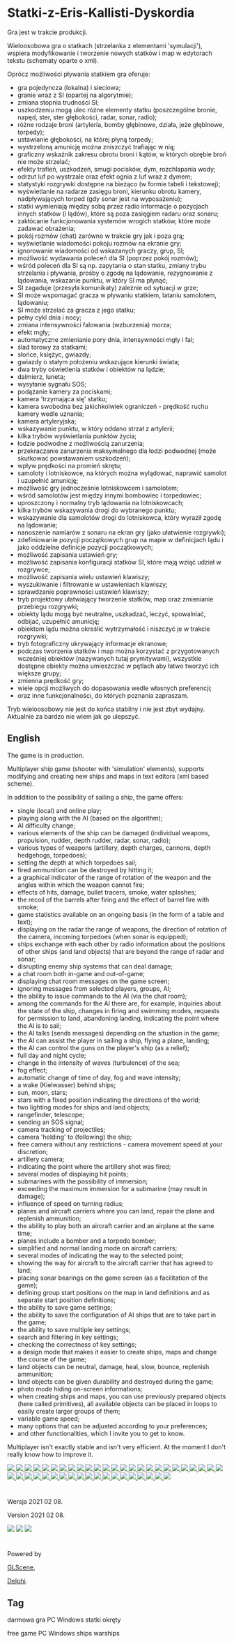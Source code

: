 # Statki-z-Eris-Kallisti-Dyskordia

Gra jest w trakcie produkcji.

Wieloosobowa gra o statkach (strzelanka z elementami 'symulacji'), wspiera modyfikowanie i tworzenie nowych statków i map w edytorach tekstu (schematy oparte o xml).

Oprócz możliwości pływania statkiem gra oferuje:
* gra pojedyncza (lokalna) i sieciowa;
* granie wraz z SI (opartej na algorytmie);
* zmiana stopnia trudności SI;
* uszkodzeniu mogą ulec różne elementy statku (poszczególne bronie, napęd, ster, ster głębokości, radar, sonar, radio);
* różne rodzaje broni (artyleria, bomby głębinowe, działa, jeże głębinowe, torpedy);
* ustawianie głębokości, na której płyną torpedy;
* wystrzeloną amunicję można zniszczyć trafiając w nią;
* graficzny wskaźnik zakresu obrotu broni i kątów, w których obrębie broń nie może strzelać;
* efekty trafień, uszkodzeń, smugi pocisków, dym, rozchlapania wody;
* odrzut luf po wystrzale oraz efekt ognia z luf wraz z dymem;
* statystyki rozgrywki dostępne na bieżąco (w formie tabeli i tekstowej);
* wyświetlanie na radarze zasięgu broni, kierunku obrotu kamery, nadpływających torped (gdy sonar jest na wyposażeniu);
* statki wymieniają między sobą przez radio informacje o pozycjach innych statków (i lądów), które są poza zasięgiem radaru oraz sonaru;
* zakłócanie funkcjonowania systemów wrogich statków, które może zadawać obrażenia;
* pokój rozmów (chat) zarówno w trakcie gry jak i poza grą;
* wyświetlanie wiadomości pokoju rozmów na ekranie gry;
* ignorowanie wiadomości od wskazanych graczy, grup, SI;
* możliwość wydawania poleceń dla SI (poprzez pokój rozmów);
* wśród poleceń dla SI są np. zapytania o stan statku, zmiany trybu strzelania i pływania, prośby o zgodę na lądowanie, rezygnowanie z lądowania, wskazanie punktu, w który SI ma płynąć;
* SI zagaduje (przesyła komunikaty) zależnie od sytuacji w grze;
* SI może wspomagać gracza w pływaniu statkiem, lataniu samolotem, lądowaniu;
* SI może strzelać za gracza z jego statku;
* pełny cykl dnia i nocy;
* zmiana intensywności falowania (wzburzenia) morza;
* efekt mgły;
* automatyczne zmienianie pory dnia, intensywności mgły i fal;
* ślad torowy za statkami;
* słońce, księżyc, gwiazdy;
* gwiazdy o stałym położeniu wskazujące kierunki świata;
* dwa tryby oświetlenia statków i obiektów na lądzie;
* dalmierz, luneta;
* wysyłanie sygnału SOS;
* podążanie kamery za pociskami;
* kamera 'trzymająca się' statku;
* kamera swobodna bez jakichkolwiek ograniczeń - prędkość ruchu kamery wedle uznania;
* kamera artyleryjska;
* wskazywanie punktu, w który oddano strzał z artylerii;
* kilka trybów wyświetlania punktów życia;
* łodzie podwodne z możliwością zanurzenia;
* przekraczanie zanurzenia maksymalnego dla łodzi podwodnej (może skutkować powstawaniem uszkodzeń);
* wpływ prędkości na promień skrętu;
* samoloty i lotniskowce, na których można wylądować, naprawić samolot i uzupełnić amunicję;
* możliwość gry jednocześnie lotniskowcem i samolotem;
* wśród samolotów jest między innymi bombowiec i torpedowiec;
* uproszczony i normalny tryb lądowania na lotniskowcach;
* kilka trybów wskazywania drogi do wybranego punktu;
* wskazywanie dla samolotów drogi do lotniskowca, który wyraził zgodę na lądowanie;
* nanoszenie namiarów z sonaru na ekran gry (jako ułatwienie rozgrywki);
* zdefiniowanie pozycji początkowych grup na mapie w definicjach lądu i jako oddzielne definicje pozycji początkowych;
* możliwość zapisania ustawień gry;
* możliwość zapisania konfiguracji statków SI, które mają wziąć udział w rozgrywce;
* możliwość zapisania wielu ustawień klawiszy;
* wyszukiwanie i filtrowanie w ustawieniach klawiszy;
* sprawdzanie poprawności ustawień klawiszy;
* tryb projektowy ułatwiający tworzenie statków, map oraz zmienianie przebiegu rozgrywki;
* obiekty lądu mogą być neutralne, uszkadzać, leczyć, spowalniać, odbijać, uzupełnić amunicję;
* obiektom lądu można określić wytrzymałość i niszczyć je w trakcie rozgrywki;
* tryb fotograficzny ukrywający informacje ekranowe;
* podczas tworzenia statków i map można korzystać z przygotowanych wcześniej obiektów (nazywanych tutaj prymitywami), wszystkie dostępne obiekty można umieszczać w pętlach aby łatwo tworzyć ich większe grupy;
* zmienna prędkość gry;
* wiele opcji możliwych do dopasowania wedle własnych preferencji;
* oraz inne funkcjonalności, do których poznania zapraszam.

Tryb wieloosobowy nie jest do końca stabilny i nie jest zbyt wydajny. Aktualnie za bardzo nie wiem jak go ulepszyć.


## English

The game is in production.

Multiplayer ship game (shooter with 'simulation' elements), supports modifying and creating new ships and maps in text editors (xml based scheme).

In addition to the possibility of sailing a ship, the game offers:
* single (local) and online play;
* playing along with the AI (based on the algorithm);
* AI difficulty change;
* various elements of the ship can be damaged (individual weapons, propulsion, rudder, depth rudder, radar, sonar, radio);
* various types of weapons (artillery, depth charges, cannons, depth hedgehogs, torpedoes);
* setting the depth at which torpedoes sail;
* fired ammunition can be destroyed by hitting it;
* a graphical indicator of the range of rotation of the weapon and the angles within which the weapon cannot fire;
* effects of hits, damage, bullet tracers, smoke, water splashes;
* the recoil of the barrels after firing and the effect of barrel fire with smoke;
* game statistics available on an ongoing basis (in the form of a table and text);
* displaying on the radar the range of weapons, the direction of rotation of the camera, incoming torpedoes (when sonar is equipped);
* ships exchange with each other by radio information about the positions of other ships (and land objects) that are beyond the range of radar and sonar;
* disrupting enemy ship systems that can deal damage;
* a chat room both in-game and out-of-game;
* displaying chat room messages on the game screen;
* ignoring messages from selected players, groups, AI;
* the ability to issue commands to the AI (via the chat room);
* among the commands for the AI there are, for example, inquiries about the state of the ship, changes in firing and swimming modes, requests for permission to land, abandoning landing, indicating the point where the AI is to sail;
* the AI talks (sends messages) depending on the situation in the game;
* the AI can assist the player in sailing a ship, flying a plane, landing;
* the AI can control the guns on the player's ship (as a relief);
* full day and night cycle;
* change in the intensity of waves (turbulence) of the sea;
* fog effect;
* automatic change of time of day, fog and wave intensity;
* a wake (Kielwasser) behind ships;
* sun, moon, stars;
* stars with a fixed position indicating the directions of the world;
* two lighting modes for ships and land objects;
* rangefinder, telescope;
* sending an SOS signal;
* camera tracking of projectiles;
* camera 'holding' to (following) the ship;
* free camera without any restrictions - camera movement speed at your discretion;
* artillery camera;
* indicating the point where the artillery shot was fired;
* several modes of displaying hit points;
* submarines with the possibility of immersion;
* exceeding the maximum immersion for a submarine (may result in damage);
* influence of speed on turning radius;
* planes and aircraft carriers where you can land, repair the plane and replenish ammunition;
* the ability to play both an aircraft carrier and an airplane at the same time;
* planes include a bomber and a torpedo bomber;
* simplified and normal landing mode on aircraft carriers;
* several modes of indicating the way to the selected point;
* showing the way for aircraft to the aircraft carrier that has agreed to land;
* placing sonar bearings on the game screen (as a facilitation of the game);
* defining group start positions on the map in land definitions and as separate start position definitions;
* the ability to save game settings;
* the ability to save the configuration of AI ships that are to take part in the game;
* the ability to save multiple key settings;
* search and filtering in key settings;
* checking the correctness of key settings;
* a design mode that makes it easier to create ships, maps and change the course of the game;
* land objects can be neutral, damage, heal, slow, bounce, replenish ammunition;
* land objects can be given durability and destroyed during the game;
* photo mode hiding on-screen informations;
* when creating ships and maps, you can use previously prepared objects (here called primitives), all available objects can be placed in loops to easily create larger groups of them;
* variable game speed;
* many options that can be adjusted according to your preferences;
* and other functionalities, which I invite you to get to know.

Multiplayer isn't exactly stable and isn't very efficient. At the moment I don't really know how to improve it.


<a href="https://github.com/jacek-mulawka/Statki-z-Eris-Kallisti-Dyskordia/blob/main/Gallery/Statki%20z%20Eris%20Kallisti%20Dyskordia%2001%20interfejs%201%20gra.jpg">
  <img src="https://github.com/jacek-mulawka/Statki-z-Eris-Kallisti-Dyskordia/blob/main/Gallery/M/Statki%20z%20Eris%20Kallisti%20Dyskordia%2001%20interfejs%201%20gra%20m.jpg">
</a>

<a href="https://github.com/jacek-mulawka/Statki-z-Eris-Kallisti-Dyskordia/blob/main/Gallery/Statki%20z%20Eris%20Kallisti%20Dyskordia%2001%20interfejs%202%20wieloosobowe.jpg">
  <img src="https://github.com/jacek-mulawka/Statki-z-Eris-Kallisti-Dyskordia/blob/main/Gallery/M/Statki%20z%20Eris%20Kallisti%20Dyskordia%2001%20interfejs%202%20wieloosobowe%20m.jpg">
</a>

<a href="https://github.com/jacek-mulawka/Statki-z-Eris-Kallisti-Dyskordia/blob/main/Gallery/Statki%20z%20Eris%20Kallisti%20Dyskordia%2001%20interfejs%203.jpg">
  <img src="https://github.com/jacek-mulawka/Statki-z-Eris-Kallisti-Dyskordia/blob/main/Gallery/M/Statki%20z%20Eris%20Kallisti%20Dyskordia%2001%20interfejs%203%20m.jpg">
</a>

<a href="https://github.com/jacek-mulawka/Statki-z-Eris-Kallisti-Dyskordia/blob/main/Gallery/Statki%20z%20Eris%20Kallisti%20Dyskordia%2001%20interfejs%204%20statystyki%201.jpg">
  <img src="https://github.com/jacek-mulawka/Statki-z-Eris-Kallisti-Dyskordia/blob/main/Gallery/M/Statki%20z%20Eris%20Kallisti%20Dyskordia%2001%20interfejs%204%20statystyki%201%20m.jpg">
</a>

<a href="https://github.com/jacek-mulawka/Statki-z-Eris-Kallisti-Dyskordia/blob/main/Gallery/Statki%20z%20Eris%20Kallisti%20Dyskordia%2001%20interfejs%204%20statystyki%202.jpg">
  <img src="https://github.com/jacek-mulawka/Statki-z-Eris-Kallisti-Dyskordia/blob/main/Gallery/M/Statki%20z%20Eris%20Kallisti%20Dyskordia%2001%20interfejs%204%20statystyki%202%20m.jpg">
</a>

<a href="https://github.com/jacek-mulawka/Statki-z-Eris-Kallisti-Dyskordia/blob/main/Gallery/Statki%20z%20Eris%20Kallisti%20Dyskordia%2001%20SI%20zagaduje.jpg">
  <img src="https://github.com/jacek-mulawka/Statki-z-Eris-Kallisti-Dyskordia/blob/main/Gallery/M/Statki%20z%20Eris%20Kallisti%20Dyskordia%2001%20SI%20zagaduje%20m.jpg">
</a>

<a href="https://github.com/jacek-mulawka/Statki-z-Eris-Kallisti-Dyskordia/blob/main/Gallery/Statki%20z%20Eris%20Kallisti%20Dyskordia%2002%201%20bombardowanie.jpg">
  <img src="https://github.com/jacek-mulawka/Statki-z-Eris-Kallisti-Dyskordia/blob/main/Gallery/M/Statki%20z%20Eris%20Kallisti%20Dyskordia%2002%201%20bombardowanie%20m.jpg">
</a>

<a href="https://github.com/jacek-mulawka/Statki-z-Eris-Kallisti-Dyskordia/blob/main/Gallery/Statki%20z%20Eris%20Kallisti%20Dyskordia%2002%202%20torpedowanie.jpg">
  <img src="https://github.com/jacek-mulawka/Statki-z-Eris-Kallisti-Dyskordia/blob/main/Gallery/M/Statki%20z%20Eris%20Kallisti%20Dyskordia%2002%202%20torpedowanie%20m.jpg">
</a>

<a href="https://github.com/jacek-mulawka/Statki-z-Eris-Kallisti-Dyskordia/blob/main/Gallery/Statki%20z%20Eris%20Kallisti%20Dyskordia%2002%203%20bomba%20g%C5%82%C4%99binowa.jpg">
  <img src="https://github.com/jacek-mulawka/Statki-z-Eris-Kallisti-Dyskordia/blob/main/Gallery/M/Statki%20z%20Eris%20Kallisti%20Dyskordia%2002%203%20bomba%20g%C5%82%C4%99binowa%20m.jpg">
</a>

<a href="https://github.com/jacek-mulawka/Statki-z-Eris-Kallisti-Dyskordia/blob/main/Gallery/Statki%20z%20Eris%20Kallisti%20Dyskordia%2002%204%20%C5%82%C3%B3d%C5%BA%20podwodna.jpg">
  <img src="https://github.com/jacek-mulawka/Statki-z-Eris-Kallisti-Dyskordia/blob/main/Gallery/M/Statki%20z%20Eris%20Kallisti%20Dyskordia%2002%204%20%C5%82%C3%B3d%C5%BA%20podwodna%20m.jpg">
</a>

<a href="https://github.com/jacek-mulawka/Statki-z-Eris-Kallisti-Dyskordia/blob/main/Gallery/Statki%20z%20Eris%20Kallisti%20Dyskordia%2002%205%20je%C5%BC%20g%C5%82%C4%99binowy.jpg">
  <img src="https://github.com/jacek-mulawka/Statki-z-Eris-Kallisti-Dyskordia/blob/main/Gallery/M/Statki%20z%20Eris%20Kallisti%20Dyskordia%2002%205%20je%C5%BC%20g%C5%82%C4%99binowy%20m.jpg">
</a>

<a href="https://github.com/jacek-mulawka/Statki-z-Eris-Kallisti-Dyskordia/blob/main/Gallery/Statki%20z%20Eris%20Kallisti%20Dyskordia%2002%206%20motor%C3%B3wka.jpg">
  <img src="https://github.com/jacek-mulawka/Statki-z-Eris-Kallisti-Dyskordia/blob/main/Gallery/M/Statki%20z%20Eris%20Kallisti%20Dyskordia%2002%206%20motor%C3%B3wka%20m.jpg">
</a>

<a href="https://github.com/jacek-mulawka/Statki-z-Eris-Kallisti-Dyskordia/blob/main/Gallery/Statki%20z%20Eris%20Kallisti%20Dyskordia%2002%207%20samolot%20i%20s%C5%82o%C5%84ce.jpg">
  <img src="https://github.com/jacek-mulawka/Statki-z-Eris-Kallisti-Dyskordia/blob/main/Gallery/M/Statki%20z%20Eris%20Kallisti%20Dyskordia%2002%207%20samolot%20i%20s%C5%82o%C5%84ce%20m.jpg">
</a>

<a href="https://github.com/jacek-mulawka/Statki-z-Eris-Kallisti-Dyskordia/blob/main/Gallery/Statki%20z%20Eris%20Kallisti%20Dyskordia%2002%208%20trafienie%201.jpg">
  <img src="https://github.com/jacek-mulawka/Statki-z-Eris-Kallisti-Dyskordia/blob/main/Gallery/M/Statki%20z%20Eris%20Kallisti%20Dyskordia%2002%208%20trafienie%201%20m.jpg">
</a>

<a href="https://github.com/jacek-mulawka/Statki-z-Eris-Kallisti-Dyskordia/blob/main/Gallery/Statki%20z%20Eris%20Kallisti%20Dyskordia%2003%201%20statki.jpg">
  <img src="https://github.com/jacek-mulawka/Statki-z-Eris-Kallisti-Dyskordia/blob/main/Gallery/M/Statki%20z%20Eris%20Kallisti%20Dyskordia%2003%201%20statki%20m.jpg">
</a>

<a href="https://github.com/jacek-mulawka/Statki-z-Eris-Kallisti-Dyskordia/blob/main/Gallery/Statki%20z%20Eris%20Kallisti%20Dyskordia%2003%202%20statki%20noc.jpg">
  <img src="https://github.com/jacek-mulawka/Statki-z-Eris-Kallisti-Dyskordia/blob/main/Gallery/M/Statki%20z%20Eris%20Kallisti%20Dyskordia%2003%202%20statki%20noc%20m.jpg">
</a>

<a href="https://github.com/jacek-mulawka/Statki-z-Eris-Kallisti-Dyskordia/blob/main/Gallery/Statki%20z%20Eris%20Kallisti%20Dyskordia%2003%203%20samoloty.jpg">
  <img src="https://github.com/jacek-mulawka/Statki-z-Eris-Kallisti-Dyskordia/blob/main/Gallery/M/Statki%20z%20Eris%20Kallisti%20Dyskordia%2003%203%20samoloty%20m.jpg">
</a>

<a href="https://github.com/jacek-mulawka/Statki-z-Eris-Kallisti-Dyskordia/blob/main/Gallery/Statki%20z%20Eris%20Kallisti%20Dyskordia%2003%204%20samoloty%20noc.jpg">
  <img src="https://github.com/jacek-mulawka/Statki-z-Eris-Kallisti-Dyskordia/blob/main/Gallery/M/Statki%20z%20Eris%20Kallisti%20Dyskordia%2003%204%20samoloty%20noc%20m.jpg">
</a>

<a href="https://github.com/jacek-mulawka/Statki-z-Eris-Kallisti-Dyskordia/blob/main/Gallery/Statki%20z%20Eris%20Kallisti%20Dyskordia%2004%20walka%2001.jpg">
  <img src="https://github.com/jacek-mulawka/Statki-z-Eris-Kallisti-Dyskordia/blob/main/Gallery/M/Statki%20z%20Eris%20Kallisti%20Dyskordia%2004%20walka%2001%20m.jpg">
</a>

<a href="https://github.com/jacek-mulawka/Statki-z-Eris-Kallisti-Dyskordia/blob/main/Gallery/Statki%20z%20Eris%20Kallisti%20Dyskordia%2004%20walka%2002.jpg">
  <img src="https://github.com/jacek-mulawka/Statki-z-Eris-Kallisti-Dyskordia/blob/main/Gallery/M/Statki%20z%20Eris%20Kallisti%20Dyskordia%2004%20walka%2002%20m.jpg">
</a>

<a href="https://github.com/jacek-mulawka/Statki-z-Eris-Kallisti-Dyskordia/blob/main/Gallery/Statki%20z%20Eris%20Kallisti%20Dyskordia%2004%20walka%2003.jpg">
  <img src="https://github.com/jacek-mulawka/Statki-z-Eris-Kallisti-Dyskordia/blob/main/Gallery/M/Statki%20z%20Eris%20Kallisti%20Dyskordia%2004%20walka%2003%20m.jpg">
</a>

<a href="https://github.com/jacek-mulawka/Statki-z-Eris-Kallisti-Dyskordia/blob/main/Gallery/Statki%20z%20Eris%20Kallisti%20Dyskordia%2004%20walka%2004.jpg">
  <img src="https://github.com/jacek-mulawka/Statki-z-Eris-Kallisti-Dyskordia/blob/main/Gallery/M/Statki%20z%20Eris%20Kallisti%20Dyskordia%2004%20walka%2004%20m.jpg">
</a>

<a href="https://github.com/jacek-mulawka/Statki-z-Eris-Kallisti-Dyskordia/blob/main/Gallery/Statki%20z%20Eris%20Kallisti%20Dyskordia%2004%20walka%2005.jpg">
  <img src="https://github.com/jacek-mulawka/Statki-z-Eris-Kallisti-Dyskordia/blob/main/Gallery/M/Statki%20z%20Eris%20Kallisti%20Dyskordia%2004%20walka%2005%20m.jpg">
</a>

<a href="https://github.com/jacek-mulawka/Statki-z-Eris-Kallisti-Dyskordia/blob/main/Gallery/Statki%20z%20Eris%20Kallisti%20Dyskordia%2004%20walka%2006.jpg">
  <img src="https://github.com/jacek-mulawka/Statki-z-Eris-Kallisti-Dyskordia/blob/main/Gallery/M/Statki%20z%20Eris%20Kallisti%20Dyskordia%2004%20walka%2006%20m.jpg">
</a>

<a href="https://github.com/jacek-mulawka/Statki-z-Eris-Kallisti-Dyskordia/blob/main/Gallery/Statki%20z%20Eris%20Kallisti%20Dyskordia%2004%20walka%2007.jpg">
  <img src="https://github.com/jacek-mulawka/Statki-z-Eris-Kallisti-Dyskordia/blob/main/Gallery/M/Statki%20z%20Eris%20Kallisti%20Dyskordia%2004%20walka%2007%20m.jpg">
</a>

<a href="https://github.com/jacek-mulawka/Statki-z-Eris-Kallisti-Dyskordia/blob/main/Gallery/Statki%20z%20Eris%20Kallisti%20Dyskordia%2004%20walka%2008.jpg">
  <img src="https://github.com/jacek-mulawka/Statki-z-Eris-Kallisti-Dyskordia/blob/main/Gallery/M/Statki%20z%20Eris%20Kallisti%20Dyskordia%2004%20walka%2008%20m.jpg">
</a>

<a href="https://github.com/jacek-mulawka/Statki-z-Eris-Kallisti-Dyskordia/blob/main/Gallery/Statki%20z%20Eris%20Kallisti%20Dyskordia%2004%20walka%2009.jpg">
  <img src="https://github.com/jacek-mulawka/Statki-z-Eris-Kallisti-Dyskordia/blob/main/Gallery/M/Statki%20z%20Eris%20Kallisti%20Dyskordia%2004%20walka%2009%20m.jpg">
</a>

<a href="https://github.com/jacek-mulawka/Statki-z-Eris-Kallisti-Dyskordia/blob/main/Gallery/Statki%20z%20Eris%20Kallisti%20Dyskordia%2004%20walka%2010.jpg">
  <img src="https://github.com/jacek-mulawka/Statki-z-Eris-Kallisti-Dyskordia/blob/main/Gallery/M/Statki%20z%20Eris%20Kallisti%20Dyskordia%2004%20walka%2010%20m.jpg">
</a>

<a href="https://github.com/jacek-mulawka/Statki-z-Eris-Kallisti-Dyskordia/blob/main/Gallery/Statki%20z%20Eris%20Kallisti%20Dyskordia%2004%20walka%2011.jpg">
  <img src="https://github.com/jacek-mulawka/Statki-z-Eris-Kallisti-Dyskordia/blob/main/Gallery/M/Statki%20z%20Eris%20Kallisti%20Dyskordia%2004%20walka%2011%20m.jpg">
</a>

<a href="https://github.com/jacek-mulawka/Statki-z-Eris-Kallisti-Dyskordia/blob/main/Gallery/Statki%20z%20Eris%20Kallisti%20Dyskordia%2004%20walka%2012.jpg">
  <img src="https://github.com/jacek-mulawka/Statki-z-Eris-Kallisti-Dyskordia/blob/main/Gallery/M/Statki%20z%20Eris%20Kallisti%20Dyskordia%2004%20walka%2012%20m.jpg">
</a>

<a href="https://github.com/jacek-mulawka/Statki-z-Eris-Kallisti-Dyskordia/blob/main/Gallery/Statki%20z%20Eris%20Kallisti%20Dyskordia%2004%20walka%2013.jpg">
  <img src="https://github.com/jacek-mulawka/Statki-z-Eris-Kallisti-Dyskordia/blob/main/Gallery/M/Statki%20z%20Eris%20Kallisti%20Dyskordia%2004%20walka%2013%20m.jpg">
</a>

<a href="https://github.com/jacek-mulawka/Statki-z-Eris-Kallisti-Dyskordia/blob/main/Gallery/Statki%20z%20Eris%20Kallisti%20Dyskordia%2004%20walka%2014.jpg">
  <img src="https://github.com/jacek-mulawka/Statki-z-Eris-Kallisti-Dyskordia/blob/main/Gallery/M/Statki%20z%20Eris%20Kallisti%20Dyskordia%2004%20walka%2014%20m.jpg">
</a>

<a href="https://github.com/jacek-mulawka/Statki-z-Eris-Kallisti-Dyskordia/blob/main/Gallery/Statki%20z%20Eris%20Kallisti%20Dyskordia%2004%20walka%2015.jpg">
  <img src="https://github.com/jacek-mulawka/Statki-z-Eris-Kallisti-Dyskordia/blob/main/Gallery/M/Statki%20z%20Eris%20Kallisti%20Dyskordia%2004%20walka%2015%20m.jpg">
</a>

<a href="https://github.com/jacek-mulawka/Statki-z-Eris-Kallisti-Dyskordia/blob/main/Gallery/Statki%20z%20Eris%20Kallisti%20Dyskordia%2004%20walka%2016.jpg">
  <img src="https://github.com/jacek-mulawka/Statki-z-Eris-Kallisti-Dyskordia/blob/main/Gallery/M/Statki%20z%20Eris%20Kallisti%20Dyskordia%2004%20walka%2016%20m.jpg">
</a>

<a href="https://github.com/jacek-mulawka/Statki-z-Eris-Kallisti-Dyskordia/blob/main/Gallery/Statki%20z%20Eris%20Kallisti%20Dyskordia%2004%20walka%2017.jpg">
  <img src="https://github.com/jacek-mulawka/Statki-z-Eris-Kallisti-Dyskordia/blob/main/Gallery/M/Statki%20z%20Eris%20Kallisti%20Dyskordia%2004%20walka%2017%20m.jpg">
</a>

<a href="https://github.com/jacek-mulawka/Statki-z-Eris-Kallisti-Dyskordia/blob/main/Gallery/Statki%20z%20Eris%20Kallisti%20Dyskordia%2005%20SOS%201.jpg">
  <img src="https://github.com/jacek-mulawka/Statki-z-Eris-Kallisti-Dyskordia/blob/main/Gallery/M/Statki%20z%20Eris%20Kallisti%20Dyskordia%2005%20SOS%201%20m.jpg">
</a>

<a href="https://github.com/jacek-mulawka/Statki-z-Eris-Kallisti-Dyskordia/blob/main/Gallery/Statki%20z%20Eris%20Kallisti%20Dyskordia%2005%20SOS%202.jpg">
  <img src="https://github.com/jacek-mulawka/Statki-z-Eris-Kallisti-Dyskordia/blob/main/Gallery/M/Statki%20z%20Eris%20Kallisti%20Dyskordia%2005%20SOS%202%20m.jpg">
</a>

<a href="https://github.com/jacek-mulawka/Statki-z-Eris-Kallisti-Dyskordia/blob/main/Gallery/Statki%20z%20Eris%20Kallisti%20Dyskordia%2005%20korona.jpg">
  <img src="https://github.com/jacek-mulawka/Statki-z-Eris-Kallisti-Dyskordia/blob/main/Gallery/M/Statki%20z%20Eris%20Kallisti%20Dyskordia%2005%20korona%20m.jpg">
</a>

<a href="https://github.com/jacek-mulawka/Statki-z-Eris-Kallisti-Dyskordia/blob/main/Gallery/Statki%20z%20Eris%20Kallisti%20Dyskordia%2006%20zamek%20H%20S%201.jpg">
  <img src="https://github.com/jacek-mulawka/Statki-z-Eris-Kallisti-Dyskordia/blob/main/Gallery/M/Statki%20z%20Eris%20Kallisti%20Dyskordia%2006%20zamek%20H%20S%201%20m.jpg">
</a>

<a href="https://github.com/jacek-mulawka/Statki-z-Eris-Kallisti-Dyskordia/blob/main/Gallery/Statki%20z%20Eris%20Kallisti%20Dyskordia%2006%20zamek%20H%20S%202.jpg">
  <img src="https://github.com/jacek-mulawka/Statki-z-Eris-Kallisti-Dyskordia/blob/main/Gallery/M/Statki%20z%20Eris%20Kallisti%20Dyskordia%2006%20zamek%20H%20S%202%20m.jpg">
</a>

<a href="https://github.com/jacek-mulawka/Statki-z-Eris-Kallisti-Dyskordia/blob/main/Gallery/Statki%20z%20Eris%20Kallisti%20Dyskordia%2006%20zamek%20H%20S%203.jpg">
  <img src="https://github.com/jacek-mulawka/Statki-z-Eris-Kallisti-Dyskordia/blob/main/Gallery/M/Statki%20z%20Eris%20Kallisti%20Dyskordia%2006%20zamek%20H%20S%203%20m.jpg">
</a>

<a href="https://github.com/jacek-mulawka/Statki-z-Eris-Kallisti-Dyskordia/blob/main/Gallery/Statki%20z%20Eris%20Kallisti%20Dyskordia%2006%20zamek%20S%20H%201.jpg">
  <img src="https://github.com/jacek-mulawka/Statki-z-Eris-Kallisti-Dyskordia/blob/main/Gallery/M/Statki%20z%20Eris%20Kallisti%20Dyskordia%2006%20zamek%20S%20H%201%20m.jpg">
</a>

<a href="https://github.com/jacek-mulawka/Statki-z-Eris-Kallisti-Dyskordia/blob/main/Gallery/Statki%20z%20Eris%20Kallisti%20Dyskordia%2006%20zamek%20S%20H%202.jpg">
  <img src="https://github.com/jacek-mulawka/Statki-z-Eris-Kallisti-Dyskordia/blob/main/Gallery/M/Statki%20z%20Eris%20Kallisti%20Dyskordia%2006%20zamek%20S%20H%202%20m.jpg">
</a>

<a href="https://github.com/jacek-mulawka/Statki-z-Eris-Kallisti-Dyskordia/blob/main/Gallery/Statki%20z%20Eris%20Kallisti%20Dyskordia%2006%20zamek%20S%20H%203.jpg">
  <img src="https://github.com/jacek-mulawka/Statki-z-Eris-Kallisti-Dyskordia/blob/main/Gallery/M/Statki%20z%20Eris%20Kallisti%20Dyskordia%2006%20zamek%20S%20H%203%20m.jpg">
</a>


#
Wersja 2021 02 08.

Version 2021 02 08.


<img src="https://github.com/jacek-mulawka/Statki-z-Eris-Kallisti-Dyskordia/blob/main/Gallery/Statki%20z%20Eris%20Kallisti%20Dyskordia%202021%2002%2008%2001.jpg">

<img src="https://github.com/jacek-mulawka/Statki-z-Eris-Kallisti-Dyskordia/blob/main/Gallery/Statki%20z%20Eris%20Kallisti%20Dyskordia%202021%2002%2008%2002.jpg">

<img src="https://github.com/jacek-mulawka/Statki-z-Eris-Kallisti-Dyskordia/blob/main/Gallery/Statki%20z%20Eris%20Kallisti%20Dyskordia%202021%2002%2008%2003.jpg">


#


Powered by

[GLScene](http://glscene.sourceforge.net),

[Delphi](https://www.embarcadero.com/products/delphi).


## Tag
darmowa gra PC Windows statki okręty

free game PC Windows ships warships
